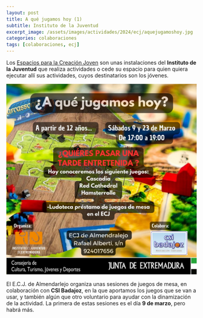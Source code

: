```yaml
---
layout: post
title: A qué jugamos hoy (1)
subtitle: Instituto de la Juventud
excerpt_image: /assets/images/actividades/2024/ecj/aquejugamoshoy.jpg
categories: colaboraciones
tags: [colaboraciones, ecj]
---
```


Los [Espacios para la Creación Joven](https://juventudextremadura.juntaex.es/web/espacios-y-factorias) son unas instalaciones del <b>Instituto de la Juventud</b> que realiza actividades o cede su espacio para quien quiera ejecutar allí sus actividades, cuyos destinatarios son los jóvenes.

![ECJ](/assets/images/actividades/2024/ecj/aquejugamoshoy.jpg)

El E.C.J. de Almendarlejo organiza unas sesiones de juegos de mesa, en colaboración con <b>CSI Badajoz</b>, en la que aportamos los juegos que se van a usar, y también algún que otro voluntario para ayudar con la dinamización de la actividad. La primera de estas sesiones es el día <b>9 de marzo</b>, pero habrá más.
